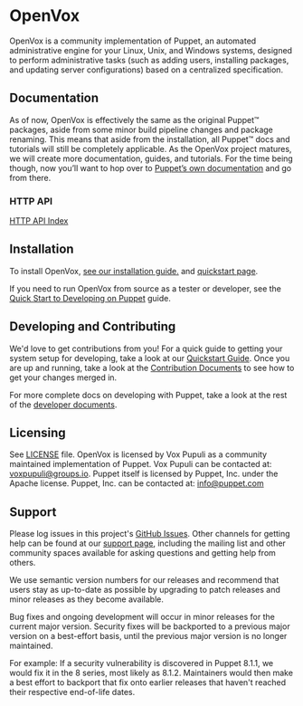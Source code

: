 # OpenVox

OpenVox is a community implementation of Puppet, an automated administrative engine for your Linux, Unix, and Windows systems, designed to perform
administrative tasks (such as adding users, installing packages, and updating server
configurations) based on a centralized specification.

## Documentation

As of now, OpenVox is effectively the same as the original Puppet™️ packages, aside from some minor build pipeline changes and package renaming.
This means that aside from the installation, all Puppet™️ docs and tutorials will still be completely applicable.
As the OpenVox project matures, we will create more documentation, guides, and tutorials.
For the time being though, now you’ll want to hop over to [Puppet’s own documentation](https://puppet.com/docs) and go from there.

### HTTP API

[HTTP API Index](https://puppet.com/docs/puppet/latest/http_api/http_api_index.html)

## Installation

To install OpenVox,
[see our installation guide.](https://voxpupuli.org/openvox/install/) and [quickstart page](https://voxpupuli.org/openvox/quickstart/).

If you need to run OpenVox from source as a tester or developer,
see the [Quick Start to Developing on Puppet](docs/quickstart.md) guide.

## Developing and Contributing

We'd love to get contributions from you! For a quick guide to getting your
system setup for developing, take a look at our [Quickstart
Guide](docs/quickstart.md). Once you are up and running, take a look at the
[Contribution Documents](https://github.com/OpenVoxProject/.github/blob/main/CONTRIBUTING.md) to see how to get your changes merged
in.

For more complete docs on developing with Puppet, take a look at the
rest of the [developer documents](docs/index.md).

## Licensing

See [LICENSE](LICENSE) file. OpenVox is licensed by Vox Pupuli as a community maintained
implementation of Puppet. Vox Pupuli can be contacted at: voxpupuli@groups.io.
Puppet itself is licensed by Puppet, Inc. under the Apache license. Puppet, Inc. can be contacted at: info@puppet.com

## Support

Please log issues in this project's [GitHub Issues](https://github.com/OpenVoxProject/puppet/issues).
Other channels for getting help can be found at our
[support page](https://voxpupuli.org/openvox/support/),
including the mailing list and other community spaces available
for asking questions and getting help from others.


We use semantic version numbers for our releases and recommend that users stay
as up-to-date as possible by upgrading to patch releases and minor releases as
they become available.

Bug fixes and ongoing development will occur in minor releases for the current
major version. Security fixes will be backported to a previous major version on
a best-effort basis, until the previous major version is no longer maintained.

For example: If a security vulnerability is discovered in Puppet 8.1.1, we
would fix it in the 8 series, most likely as 8.1.2. Maintainers would then make
a best effort to backport that fix onto earlier releases that haven't reached
their respective end-of-life dates.

